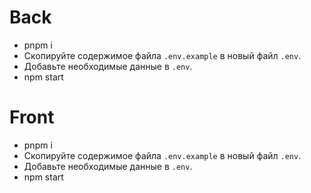 # Back
  - pnpm i
  - Скопируйте содержимое файла `.env.example` в новый файл `.env`.
  - Добавьте необходимые данные в `.env`.
  - npm start

# Front
  - pnpm i
  - Скопируйте содержимое файла `.env.example` в новый файл `.env`.
  - Добавьте необходимые данные в `.env`.
  - npm start